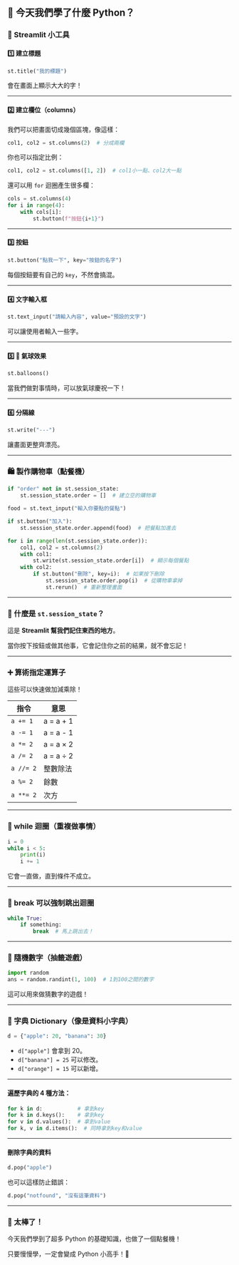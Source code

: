 ## 🐍 今天我們學了什麼 Python？

### 🌟 Streamlit 小工具

#### 1️⃣ 建立標題

```python
st.title("我的標題")
```

會在畫面上顯示大大的字！

---

#### 2️⃣ 建立欄位（columns）

我們可以把畫面切成幾個區塊，像這樣：

```python
col1, col2 = st.columns(2)  # 分成兩欄
```

你也可以指定比例：

```python
col1, col2 = st.columns([1, 2])  # col1小一點、col2大一點
```

還可以用 `for` 迴圈產生很多欄：

```python
cols = st.columns(4)
for i in range(4):
    with cols[i]:
        st.button(f"按鈕{i+1}")
```

---

#### 3️⃣ 按鈕

```python
st.button("點我一下", key="按鈕的名字")
```

每個按鈕要有自己的 `key`，不然會搞混。

---

#### 4️⃣ 文字輸入框

```python
st.text_input("請輸入內容", value="預設的文字")
```

可以讓使用者輸入一些字。

---

#### 5️⃣ 🎈 氣球效果

```python
st.balloons()
```

當我們做對事情時，可以放氣球慶祝一下！

---

#### 6️⃣ 分隔線

```python
st.write("---")
```

讓畫面更整齊漂亮。

---

### 🛍️ 製作購物車（點餐機）

```python
if "order" not in st.session_state:
    st.session_state.order = []  # 建立空的購物車

food = st.text_input("輸入你要點的餐點")

if st.button("加入"):
    st.session_state.order.append(food)  # 把餐點加進去

for i in range(len(st.session_state.order)):
    col1, col2 = st.columns(2)
    with col1:
        st.write(st.session_state.order[i])  # 顯示每個餐點
    with col2:
        if st.button("刪除", key=i):  # 如果按下刪除
            st.session_state.order.pop(i)  # 從購物車拿掉
            st.rerun()  # 重新整理畫面
```

---

### 🧠 什麼是 `st.session_state`？

這是 **Streamlit 幫我們記住東西的地方**。

當你按下按鈕或做其他事，它會記住你之前的結果，就不會忘記！

---

### ➕ 算術指定運算子

這些可以快速做加減乘除！

| 指令      | 意思      |
| --------- | --------- |
| `a += 1`  | a = a + 1 |
| `a -= 1`  | a = a - 1 |
| `a *= 2`  | a = a × 2 |
| `a /= 2`  | a = a ÷ 2 |
| `a //= 2` | 整數除法  |
| `a %= 2`  | 餘數      |
| `a **= 2` | 次方      |

---

### 🔁 while 迴圈（重複做事情）

```python
i = 0
while i < 5:
    print(i)
    i += 1
```

它會一直做，直到條件不成立。

---

### 🔂 break 可以強制跳出迴圈

```python
while True:
    if something:
        break  # 馬上跳出去！
```

---

### 🎲 隨機數字（抽籤遊戲）

```python
import random
ans = random.randint(1, 100)  # 1到100之間的數字
```

這可以用來做猜數字的遊戲！

---

### 📖 字典 Dictionary（像是資料小字典）

```python
d = {"apple": 20, "banana": 30}
```

- `d["apple"]` 會拿到 20。
- `d["banana"] = 25` 可以修改。
- `d["orange"] = 15` 可以新增。

---

#### 遍歷字典的 4 種方法：

```python
for k in d:           # 拿到key
for k in d.keys():    # 拿到key
for v in d.values():  # 拿到value
for k, v in d.items():  # 同時拿到key和value
```

---

#### 刪除字典的資料

```python
d.pop("apple")
```

也可以這樣防止錯誤：

```python
d.pop("notfound", "沒有這筆資料")
```

---

### 🎉 太棒了！

今天我們學到了超多 Python 的基礎知識，也做了一個點餐機！

只要慢慢學，一定會變成 Python 小高手！🚀
